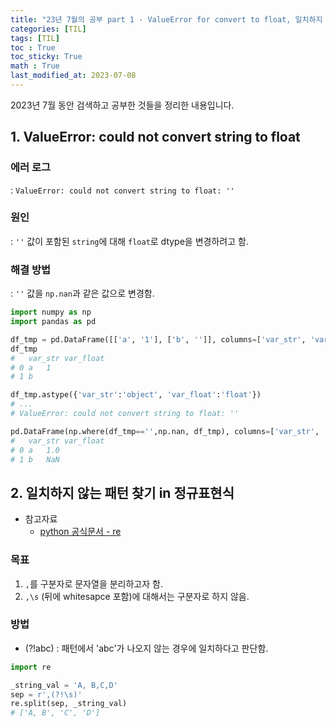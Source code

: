 ```yaml
---
title: "23년 7월의 공부 part 1 - ValueError for convert to float, 일치하지 않는 패턴 찾기"
categories: [TIL]
tags: [TIL]
toc : True
toc_sticky: True
math : True
last_modified_at: 2023-07-08
---
```


2023년 7월 동안 검색하고 공부한 것들을 정리한 내용입니다.   

## 1. ValueError: could not convert string to float
### 에러 로그
: `ValueError: could not convert string to float: ''`

### 원인
: `''` 값이 포함된 `string`에 대해 `float`로 dtype을 변경하려고 함.

### 해결 방법
: `''` 값을 `np.nan`과 같은 값으로 변경함.

```py
import numpy as np
import pandas as pd

df_tmp = pd.DataFrame([['a', '1'], ['b', '']], columns=['var_str', 'var_float'])
df_tmp
# 	var_str	var_float
# 0	a	1
# 1	b	

df_tmp.astype({'var_str':'object', 'var_float':'float'})
# ...
# ValueError: could not convert string to float: ''

pd.DataFrame(np.where(df_tmp=='',np.nan, df_tmp), columns=['var_str', 'var_float']).astype({'var_str':'object', 'var_float':'float'})
# 	var_str	var_float
# 0	a	1.0
# 1	b	NaN
```

## 2. 일치하지 않는 패턴 찾기 in 정규표현식

* 참고자료
  - [python 공식문서 - re](https://docs.python.org/ko/3/library/re.html)

### 목표
1. `,`를 구분자로 문자열을 분리하고자 함.
2. `,\s` (뒤에 whitesapce 포함)에 대해서는 구분자로 하지 않음.

### 방법
* (?!abc)
: 패턴에서 'abc'가 나오지 않는 경우에 일치하다고 판단함.

```py
import re

_string_val = 'A, B,C,D'
sep = r',(?!\s)'
re.split(sep, _string_val)
# ['A, B', 'C', 'D']
```